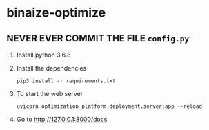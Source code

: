 # binaize-optimize

## NEVER EVER COMMIT THE FILE ```config.py```

1. Install python 3.6.8

2. Install the dependencies

    ```
    pip3 install -r requirements.txt
    ```

3. To start the web server

    ``` 
    uvicorn optimization_platform.deployment.server:app --reload 
    ```
   
4. Go to http://127.0.0.1:8000/docs